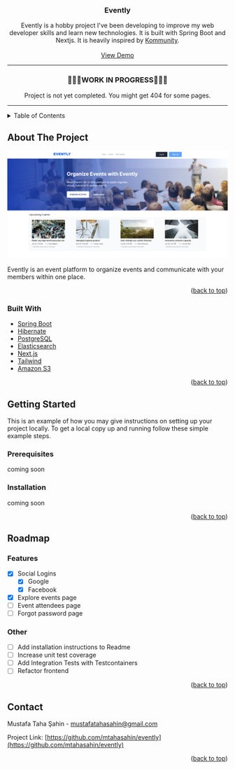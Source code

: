 <div id="top"></div>
<!--
*** Thanks for checking out the Best-README-Template. If you have a suggestion
*** that would make this better, please fork the repo and create a pull request
*** or simply open an issue with the tag "enhancement".
*** Don't forget to give the project a star!
*** Thanks again! Now go create something AMAZING! :D
-->




<!-- PROJECT LOGO -->
<br />
<div align="center">

<h3 align="center">Evently</h3>

  <p align="center">
    Evently is a hobby project I've been developing to improve my web developer skills and learn new technologies. It is built with Spring Boot and Nextjs. It is heavily inspired by <a href="https://kommunity.com">Kommunity</a>.
    <br />
    <br />
    <a href="https://evently-demo.vercel.app">View Demo</a>
  </p>
</div>



<hr/>
<div align="center">
<h3 align="center">🚧🚧🚧WORK IN PROGRESS🚧🚧🚧</h3>
Project is not yet completed. You might get 404 for some pages.
</div>
<hr/>



<!-- TABLE OF CONTENTS -->
<details>
  <summary>Table of Contents</summary>
  <ol>
    <li>
      <a href="#about-the-project">About The Project</a>
      <ul>
        <li><a href="#built-with">Built With</a></li>
      </ul>
    </li>
    <li>
      <a href="#getting-started">Getting Started</a>
      <ul>
        <li><a href="#prerequisites">Prerequisites</a></li>
        <li><a href="#installation">Installation</a></li>
      </ul>
    </li>
    <li><a href="#contact">Contact</a></li>
  </ol>
</details>



<!-- ABOUT THE PROJECT -->
## About The Project

![Evently Screen Shot][product-screenshot]

Evently is an event platform to organize events and communicate with your members within one place.

<p align="right">(<a href="#top">back to top</a>)</p>



### Built With

* [Spring Boot](https://spring.io/projects/spring-boot)
* [Hibernate](https://hibernate.org/)
* [PostgreSQL](https://www.postgresql.org/)
* [Elasticsearch](https://www.elastic.co/)
* [Next.js](https://nextjs.org/)
* [Tailwind](https://tailwindcss.com/)
* [Amazon S3](https://aws.amazon.com/s3/)



<p align="right">(<a href="#top">back to top</a>)</p>



<!-- GETTING STARTED -->
## Getting Started

This is an example of how you may give instructions on setting up your project locally.
To get a local copy up and running follow these simple example steps.

### Prerequisites

coming soon

### Installation

coming soon

<p align="right">(<a href="#top">back to top</a>)</p>


<!-- ROADMAP -->
## Roadmap

### Features

- [X] Social Logins
    - [X] Google
    - [X] Facebook
- [X] Explore events page
- [ ] Event attendees page
- [ ] Forgot password page

### Other
- [ ] Add installation instructions to Readme
- [ ] Increase unit test coverage
- [ ] Add Integration Tests with Testcontainers
- [ ] Refactor frontend

<p align="right">(<a href="#top">back to top</a>)</p>




<!-- CONTACT -->
## Contact

Mustafa Taha Şahin - mustafatahasahin@gmail.com

Project Link: [https://github.com/mtahasahin/evently](https://github.com/mtahasahin/evently)

<p align="right">(<a href="#top">back to top</a>)</p>




<!-- MARKDOWN LINKS & IMAGES -->
<!-- https://www.markdownguide.org/basic-syntax/#reference-style-links -->
[product-screenshot]: images/screenshot.png
